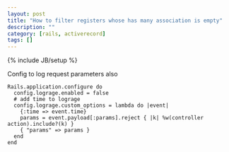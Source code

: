 ```yaml
---
layout: post
title: "How to filter registers whose has many association is empty"
description: ""
category: [rails, activerecord]
tags: []
---
```

{% include JB/setup %}


Config to log request parameters also

    Rails.application.configure do
      config.lograge.enabled = false
      # add time to lograge
      config.lograge.custom_options = lambda do |event|
        {:time => event.time}
        params = event.payload[:params].reject { |k| %w(controller action).include?(k) }
        { "params" => params }
      end
    end

